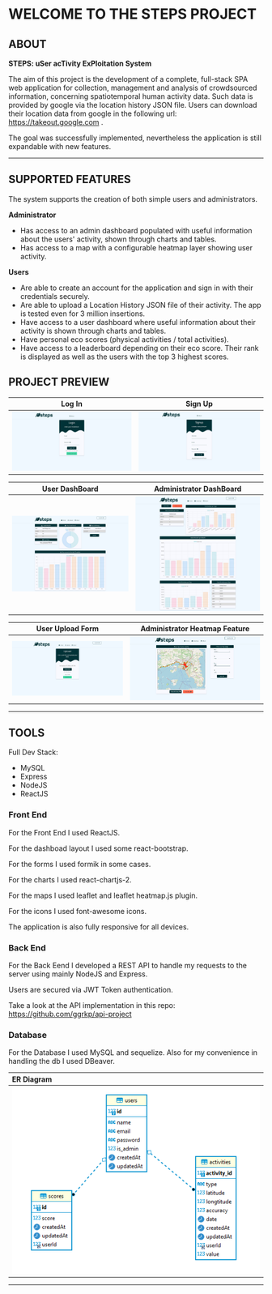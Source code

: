 # WELCOME TO THE STEPS PROJECT

## ABOUT
**STEPS:	uSer acTivity ExPloitation System**


The aim of this project is the development of a complete, full-stack SPA web application for collection, management and
analysis of crowdsourced information, concerning spatiotemporal human activity data. Such data is provided by google via the location history JSON file. Users can download their location data from google in the following url: https://takeout.google.com . 

The goal was successfully implemented, nevertheless the application is still expandable with new features.

<hr>


## SUPPORTED FEATURES
  The system supports the creation of both simple users and administrators. 

  **Administrator**
  - Has access to an admin dashboard populated with useful information about the users' activity, shown through charts and tables.
  - Has access to a map with a configurable heatmap layer showing user activity.

  
  **Users**
  - Are able to create an account for the application and sign in with their credentials securely.
  - Are able to upload a Location History JSON file of their activity. The app is tested even for 3 million insertions.
  - Have access to a user dashboard where useful information about their activity is shown through charts and tables.
  - Have personal eco scores (physical activities / total activities). 
  - Have access to a leaderboard depending on their eco score. Their rank is displayed as well as the users with the top 3 highest scores.
 
## PROJECT PREVIEW

|Log In            |                 Sign Up                  |
| :--------------------------: | :--------------------------------------: |
| ![](./img/login.png) | ![](./img/signup.png) |

  |     User DashBoard     |  Administrator DashBoard   |
  | :--------------------: | :------------------------: |
  | ![](./img/user-dash.png) | ![](./img/admin-dash.png) |

|       User Upload Form       |      Administrator Heatmap Feature       |
| :--------------------------: | :--------------------------------------: |
| ![](./img/upload.png) | ![](./img/heatmap.png) |

<hr>

## TOOLS
Full Dev Stack: 
- MySQL 
- Express 
- NodeJS 
- ReactJS
### Front End
For the Front End I used ReactJS. 

For the dashboad layout I used some react-bootstrap.

For the forms I used formik in some cases.

For the charts I used react-chartjs-2.

For the maps I used leaflet and leaflet heatmap.js plugin.

For the icons I used font-awesome icons.


The application is also fully responsive for all devices.
### Back End
For the Back Eend I developed a REST API to handle my requests to the server using mainly NodeJS and Express. 

Users are secured via JWT Token authentication.

Take a look at the API implementation in this repo: https://github.com/ggrkp/api-project

### Database
For the Database I used MySQL and sequelize. Also for my convenience in handling the db I used DBeaver. 

|ER Diagram          
| :--------------------------
| ![](./img/er.png) 

<hr>